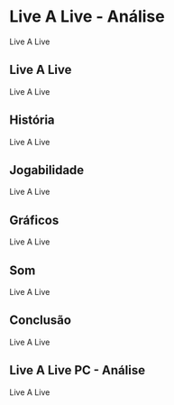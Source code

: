 ---
---

# Live A Live - Análise

Live A Live

## Live A Live

Live A Live

## História

Live A Live

## Jogabilidade

Live A Live

## Gráficos

Live A Live

## Som

Live A Live

## Conclusão

Live A Live

## Live A Live PC - Análise

Live A Live
